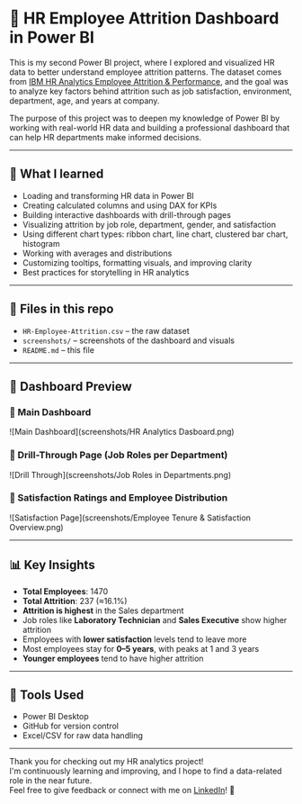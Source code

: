 # 👥 HR Employee Attrition Dashboard in Power BI

This is my second Power BI project, where I explored and visualized HR data to better understand employee attrition patterns. The dataset comes from [IBM HR Analytics Employee Attrition & Performance](https://www.kaggle.com/datasets/pavansubhasht/ibm-hr-analytics-attrition-dataset), and the goal was to analyze key factors behind attrition such as job satisfaction, environment, department, age, and years at company.

The purpose of this project was to deepen my knowledge of Power BI by working with real-world HR data and building a professional dashboard that can help HR departments make informed decisions.

---

## 🧠 What I learned

- Loading and transforming HR data in Power BI  
- Creating calculated columns and using DAX for KPIs  
- Building interactive dashboards with drill-through pages  
- Visualizing attrition by job role, department, gender, and satisfaction  
- Using different chart types: ribbon chart, line chart, clustered bar chart, histogram  
- Working with averages and distributions  
- Customizing tooltips, formatting visuals, and improving clarity  
- Best practices for storytelling in HR analytics

---

## 📁 Files in this repo

- `HR-Employee-Attrition.csv` – the raw dataset  
- `screenshots/` – screenshots of the dashboard and visuals  
- `README.md` – this file  

---

## 📸 Dashboard Preview

### 🔹 Main Dashboard  
![Main Dashboard](screenshots/HR Analytics Dasboard.png)

### 🔹 Drill-Through Page (Job Roles per Department)  
![Drill Through](screenshots/Job Roles in Departments.png)

### 🔹 Satisfaction Ratings and Employee Distribution  
![Satisfaction Page](screenshots/Employee Tenure & Satisfaction Overview.png)

---

## 📊 Key Insights

- **Total Employees**: 1470  
- **Total Attrition**: 237 (≈16.1%)  
- **Attrition is highest** in the Sales department  
- Job roles like **Laboratory Technician** and **Sales Executive** show higher attrition  
- Employees with **lower satisfaction** levels tend to leave more  
- Most employees stay for **0–5 years**, with peaks at 1 and 3 years  
- **Younger employees** tend to have higher attrition

---

## 🔧 Tools Used

- Power BI Desktop  
- GitHub for version control  
- Excel/CSV for raw data handling

---

Thank you for checking out my HR analytics project!  
I'm continuously learning and improving, and I hope to find a data-related role in the near future.  
Feel free to give feedback or connect with me on [LinkedIn](#)! 🙌
